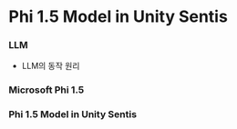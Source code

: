 # Phi 1.5 Model in Unity Sentis

### LLM

* LLM의 동작 원리

### Microsoft Phi 1.5

### Phi 1.5 Model in Unity Sentis